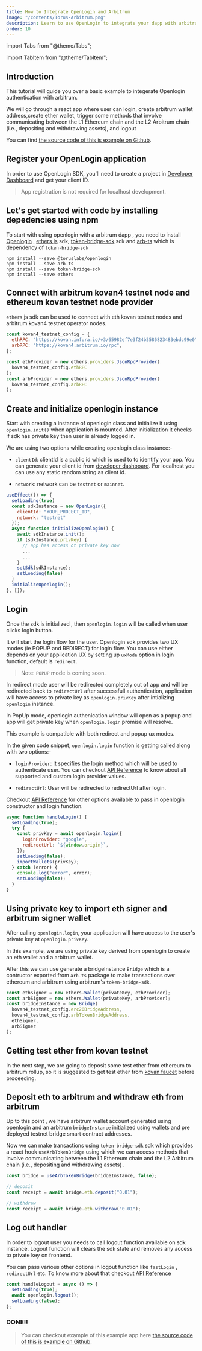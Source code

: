 ```yaml
---
title: How to Integrate OpenLogin and Arbitrum
image: "/contents/Torus-Arbitrum.png"
description: Learn to use OpenLogin to integrate your dapp with arbitrum rollup
order: 10
---
```


import Tabs from "@theme/Tabs";

import TabItem from "@theme/TabItem";

## Introduction

This tutorial will guide you over a basic example to integerate Openlogin
authentication with arbitrum.

We will go through a react app where user can login, create arbitrum wallet
address,create ether wallet, trigger some methods that involve communicating
between the L1 Ethereum chain and the L2 Arbitrum chain (i.e., depositing and
withdrawing assets), and logout

You can find
[the source code of this is example on Github](https://github.com/torusresearch/openlogin-arbitrum-example).

## Register your OpenLogin application

In order to use OpenLogin SDK, you'll need to create a project in
[Developer Dashboard](https://developer.tor.us) and get your client ID.

> App registration is not required for localhost development.

## Let's get started with code by installing depedencies using npm

To start with using openlogin with a arbitrum dapp , you need to install
[Openlogin](https://www.npmjs.com/package/@toruslabs/openlogin) ,
[ethers js](https://www.npmjs.com/package/ethers) sdk,
[token-bridge-sdk](https://www.npmjs.com/package/token-bridge-sdk) sdk and
[arb-ts](https://www.npmjs.com/package/arb-ts) which is dependency of
`token-bridge-sdk`

```shell
npm install --save @toruslabs/openlogin
npm install --save arb-ts
npm install --save token-bridge-sdk
npm install --save ethers
```

## Connect with arbitrum kovan4 testnet node and ethereum kovan testnet node provider

`ethers` js sdk can be used to connect with eth kovan testnet nodes and arbitrum
kovan4 testnet operator nodes.

```js
const kovan4_testnet_config = {
  ethRPC: "https://kovan.infura.io/v3/65982ef7e3f24b3586823483ebdc99e0",
  arbRPC: "https://kovan4.arbitrum.io/rpc",
};

const ethProvider = new ethers.providers.JsonRpcProvider(
  kovan4_testnet_config.ethRPC
);
const arbProvider = new ethers.providers.JsonRpcProvider(
  kovan4_testnet_config.arbRPC
);
```

## Create and initialize openlogin instance

Start with creating a instance of openlogin class and initialize it using
`openlogin.init()` when application is mounted. After initialization it checks
if sdk has private key then user is already logged in.

We are using two options while creating openlogin class instance:-

- `clientId`: clientId is a public id which is used to to identify your app. You
  can generate your client id from
  [developer dashboard](http://developer.tor.us/). For localhost you can use any
  static random string as client id.

- `network`: network can be `testnet` or `mainnet`.

```js
useEffect(() => {
  setLoading(true)
  const sdkInstance = new OpenLogin({
    clientId: "YOUR_PROJECT_ID",
    network: "testnet"
  });
  async function initializeOpenlogin() {
    await sdkInstance.init();
    if (sdkInstance.privKey) {
      // app has access ot private key now
      ...
      ...
    }
    setSdk(sdkInstance);
    setLoading(false)
  }
  initializeOpenlogin();
}, []);
```

## Login

Once the sdk is initialized , then `openlogin.login` will be called when user
clicks login button.

It will start the login flow for the user. Openlogin sdk provides two UX modes
(ie POPUP and REDIRECT) for login flow. You can use either depends on your
application UX by setting up `uxMode` option in login function, default is
`redirect`.

> Note: `POPUP` mode is coming soon.

In redirect mode user will be redirected completely out of app and will be
redirected back to `redirectUrl` after successfull authentication, application
will have access to private key as `openlogin.privKey` after intializing
`openlogin` instance.

In PopUp mode, openlogin authenication window will open as a popup and app will
get private key when `openlogin.login` promise will resolve.

This example is compatible with both redirect and popup ux modes.

In the given code snippet, `openlogin.login` function is getting called along
with two options:-

- `loginProvider`: It specifies the login method which will be used to
  authenticate user. You can checkout
  [API Reference](https://docs.beta.tor.us/open-login/api-reference/usage) to
  know about all supported and custom login provider values.

- `redirectUrl`: User will be redirected to redirectUrl after login.

Checkout [API Reference](https://docs.beta.tor.us/open-login/api-reference/usage) for
other options available to pass in openlogin constructor and login function.

```js
async function handleLogin() {
  setLoading(true);
  try {
    const privKey = await openlogin.login({
      loginProvider: "google",
      redirectUrl: `${window.origin}`,
    });
    setLoading(false);
    importWallets(privKey);
  } catch (error) {
    console.log("error", error);
    setLoading(false);
  }
}
```

## Using private key to import eth signer and arbitrum signer wallet

After calling `openlogin.login`, your application will have access to the user's
private key at `openlogin.privKey`.

In this example, we are using private key derived from openlogin to create an
eth wallet and a arbitrum wallet.

After this we can use generate a bridgeInstance `Bridge` which is a contructor
exported from `arb-ts` package to make transactions over ethereum and arbitrum
using arbitrum's `token-bridge-sdk`.

```js
const ethSigner = new ethers.Wallet(privateKey, ethProvider);
const arbSigner = new ethers.Wallet(privateKey, arbProvider);
const bridgeInstance = new Bridge(
  kovan4_testnet_config.erc20BridgeAddress,
  kovan4_testnet_config.arbTokenBridgeAddress,
  ethSigner,
  arbSigner
);
```

## Getting test ether from kovan testnet

In the next step, we are going to deposit some test ether from ethereum to
arbitrum rollup, so it is suggested to get test ether from
[kovan faucet](https://faucet.kovan.network/) before proceeding.

## Deposit eth to arbitrum and withdraw eth from arbitrum

Up to this point , we have arbitrum wallet account generated using openlogin and
an arbitrum `bridgeInstance` initialized using wallets and pre deployed testnet
bridge smart contract addresses.

Now we can make transactions using `token-bridge-sdk` sdk which provides a react
hook `useArbTokenBridge` using which we can access methods that involve
communicating between the L1 Ethereum chain and the L2 Arbitrum chain (i.e.,
depositing and withdrawing assets) .

```js
const bridge = useArbTokenBridge(bridgeInstance, false);

// deposit
const receipt = await bridge.eth.deposit("0.01");

// withdraw
const receipt = await bridge.eth.withdraw("0.01");
```

## Log out handler

In order to logout user you needs to call logout function available on sdk
instance. Logout function will clears the sdk state and removes any access to
private key on frontend.

You can pass various other options in logout function like `fastLogin` ,
`redirectUrl` etc. To know more about that checkout
[API Reference](https://docs.beta.tor.us/open-login/api-reference/usage)

```js
const handleLogout = async () => {
  setLoading(true);
  await openlogin.logout();
  setLoading(false);
};
```

### DONE!!

> You can checkout example of this example app
> here.[the source code of this is example on Github](https://github.com/torusresearch/openlogin-arbitrum-example).
